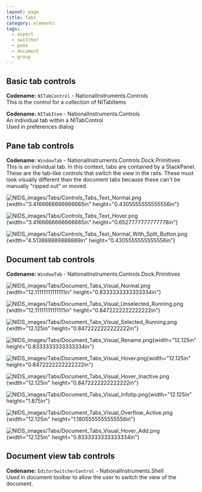 ```yaml
---
layout: page
title: Tabs
category: elements
tags:
  - aspect
  - switcher
  - pane
  - document
  - group
---
```


## Basic tab controls  
**Codename:** `NITabControl` - NationalInstruments.Controls  
This is the control for a collection of NITabItems

**Codename:** `NITabItem` - NationalInstruments.Controls  
An individual tab within a NITabControl  
Used in preferences dialog

## Pane tab controls  
**Codename:** `WindowTab` - NationalInstruments.Controls.Dock.Primitives  
This is an individual tab. In this context, tabs are contained by a StackPanel.  
These are the tab-like controls that switch the view in the rails. These must look visually different than the document tabs because these can't be manually "ripped out" or moved.

![NIDS\_images/Tabs/Controls\_Tabs\_Text\_Normal.png](media/image155.png){width="3.4166666666666665in"
height="0.4305555555555556in"}

![NIDS\_images/Tabs/Controls\_Tabs\_Text\_Hover.png](media/image156.png){width="3.4166666666666665in"
height="0.6527777777777778in"}

![NIDS\_images/Tabs/Controls\_Tabs\_Text\_Normal\_With\_Split\_Button.png](media/image157.png){width="4.513888888888889in"
height="0.4305555555555556in"}

## Document tab controls  
**Codename:** `WindowTab` - NationalInstruments.Controls.Dock.Primitives

![NIDS\_images/Tabs/Document\_Tabs\_Visual\_Normal.png](media/image158.png){width="12.11111111111111in"
height="0.8333333333333334in"}

![NIDS\_images/Tabs/Document\_Tabs\_Visual\_Unselected\_Running.png](media/image159.png){width="12.11111111111111in"
height="0.8472222222222222in"}

![NIDS\_images/Tabs/Document\_Tabs\_Visual\_Selected\_Running.png](media/image160.png){width="12.125in"
height="0.8472222222222222in"}

![NIDS\_images/Tabs/Document\_Tabs\_Visual\_Rename.png](media/image161.png){width="12.125in"
height="0.8333333333333334in"}

![NIDS\_images/Tabs/Document\_Tabs\_Visual\_Hover.png](media/image162.png){width="12.125in"
height="0.8472222222222222in"}

![NIDS\_images/Tabs/Document\_Tabs\_Visual\_Hover\_Inactive.png](media/image163.png){width="12.125in"
height="0.8472222222222222in"}

![NIDS\_images/Tabs/Document\_Tabs\_Visual\_Infotip.png](media/image164.png){width="12.125in"
height="1.875in"}

![NIDS\_images/Tabs/Document\_Tabs\_Visual\_Overflow\_Active.png](media/image165.png){width="12.125in"
height="1.1805555555555556in"}

![NIDS\_images/Tabs/Document\_Tabs\_Visual\_Hover\_Add.png](media/image166.png){width="12.125in"
height="0.8333333333333334in"}

## Document view tab controls  
**Codename:** `EditorSwitcherControl` - NationalInstruments.Shell  
Used in document toolbar to allow the user to switch the view of the document.
